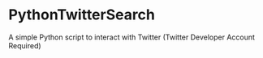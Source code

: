 # PythonTwitterSearch
A simple Python script to interact with Twitter (Twitter Developer Account Required)
